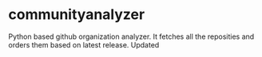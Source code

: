 # communityanalyzer

Python based github organization analyzer. It fetches all the reposities and orders them based on latest release. Updated
